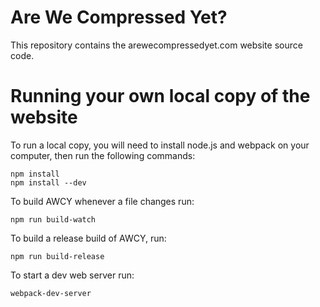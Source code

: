 Are We Compressed Yet?
====
This repository contains the arewecompressedyet.com website source code.

Running your own local copy of the website
===

To run a local copy, you will need to install node.js and webpack on your computer, then run the following commands:

```
npm install
npm install --dev
```

To build AWCY whenever a file changes run:

```
npm run build-watch
```

To build a release build of AWCY, run:

```
npm run build-release
```

To start a dev web server run:

```
webpack-dev-server
```
